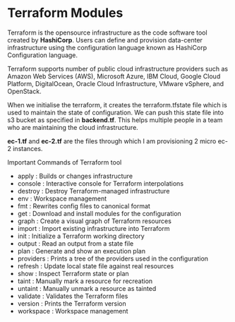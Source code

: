 # Terraform Modules

Terraform is the opensource infrastructure as the code software tool created by **HashiCorp**. Users can define and provision data-center infrastructure using the
configuration language known as HashiCorp Configuration language. 

Terraform supports number of public cloud infrastructure providers such as Amazon Web Services (AWS), Microsoft Azure, IBM Cloud, Google Cloud Platform,
DigitalOcean, Oracle Cloud Infrastructure, VMware vSphere, and OpenStack.


When we initialise the terraform, it creates the terraform.tfstate file which is used to maintain the state of configuration. We can push this state file into s3 
bucket as specified in __backend.tf__. This helps multiple people in a team who are maintaining the cloud infrastructure.

__ec-1.tf__ and __ec-2.tf__ are the files through which I am provisioning 2 micro ec-2 instances. 

Important Commands of Terraform tool 

- apply      :        Builds or changes infrastructure
- console    :        Interactive console for Terraform interpolations
- destroy    :        Destroy Terraform-managed infrastructure
- env        :        Workspace management
- fmt        :        Rewrites config files to canonical format
- get        :        Download and install modules for the configuration
- graph      :        Create a visual graph of Terraform resources
- import     :        Import existing infrastructure into Terraform
- init       :        Initialize a Terraform working directory
- output     :        Read an output from a state file
- plan       :        Generate and show an execution plan
- providers  :        Prints a tree of the providers used in the configuration
- refresh    :        Update local state file against real resources
- show       :        Inspect Terraform state or plan
- taint      :        Manually mark a resource for recreation
- untaint    :        Manually unmark a resource as tainted
- validate   :        Validates the Terraform files
- version    :        Prints the Terraform version
- workspace  :        Workspace management
